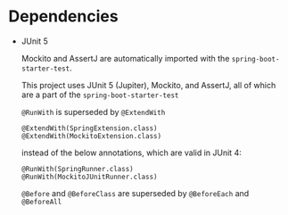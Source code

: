 # Dependencies

+ JUnit 5

  Mockito and AssertJ are automatically imported with the `spring-boot-starter-test`.

  This project uses JUnit 5 (Jupiter), Mockito, and AssertJ, all of which are a part of the `spring-boot-starter-test`

  `@RunWith` is superseded by `@ExtendWith`

  ```
  @ExtendWith(SpringExtension.class)
  @ExtendWith(MockitoExtension.class)
  ```

  instead of the below annotations, which are valid in JUnit 4:

  ```
  @RunWith(SpringRunner.class)
  @RunWith(MockitoJUnitRunner.class)
  ```

  `@Before` and `@BeforeClass` are superseded by `@BeforeEach` and `@BeforeAll`